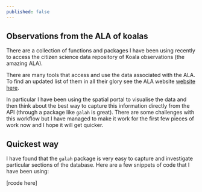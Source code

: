 ```yaml
---
published: false
---
```

## Observations from the ALA of koalas 

There are a collection of functions and packages I have been using recently to access the citizen science data repository of Koala observations (the amazing ALA).

There are many tools that access and use the data associated with the ALA. To find an updated list of them in all their glory see the ALA website [website here]().

In particular I have been using the spatial portal to visualise the data and then think about the best way to capture this information directly from the API (through a package like `galah` is great). There are some challenges with this workflow but I have managed to make it work for the first few pieces of work now and I hope it will get quicker.

## Quickest way

I have found that the `galah` package is very easy to capture and investigate particular sections of the database. Here are a few snippets of code that I have been using:

[rcode here]